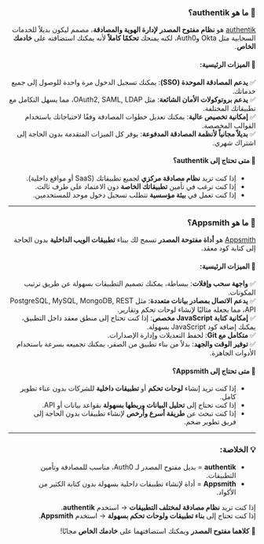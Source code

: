 <div dir="rtl" style="text-align: right; direction: rtl;">

### 📌 **ما هو authentik؟**  
[authentik](https://goauthentik.io/) هو **نظام مفتوح المصدر لإدارة الهوية والمصادقة**، مصمم ليكون بديلاً للخدمات السحابية مثل Okta وAuth0، لكنه يمنحك **تحكمًا كاملاً** لأنه يمكنك استضافته على **خادمك الخاص**.  ‏


#### **🔹 الميزات الرئيسية:**  
✅ **يدعم المصادقة الموحدة (SSO)**: يمكنك تسجيل الدخول مرة واحدة للوصول إلى جميع خدماتك.  
✅ **يدعم بروتوكولات الأمان الشائعة**: مثل OAuth2, SAML, LDAP، مما يسهل التكامل مع تطبيقاتك المختلفة.  
✅ **إمكانية تخصيص عالية**: يمكنك تعديل خطوات المصادقة وفقًا لاحتياجاتك باستخدام القوالب المخصصة.  
✅ **بديلاً مجانياً لأنظمة المصادقة المدفوعة**: يوفر كل الميزات المتقدمة بدون الحاجة إلى اشتراك شهري.  

#### **📌 متى تحتاج إلى authentik؟**  
- إذا كنت تريد **نظام مصادقة مركزي** لجميع تطبيقاتك (SaaS أو مواقع داخلية).  
- إذا كنت ترغب في تأمين **تطبيقاتك الخاصة** دون الاعتماد على طرف ثالث.  
- إذا كنت تعمل في **بيئة مؤسسية** تتطلب تسجيل دخول موحد للمستخدمين.  

---

### 📌 **ما هو Appsmith؟**  
[Appsmith](https://www.appsmith.com/) هو **أداة مفتوحة المصدر** تسمح لك ببناء **تطبيقات الويب الداخلية** بدون الحاجة إلى كتابة كود معقد.  

#### **🔹 الميزات الرئيسية:**  
✅ **واجهة سحب وإفلات**: ببساطة، يمكنك تصميم التطبيقات بسهولة عن طريق ترتيب المكونات.  
✅ **يدعم الاتصال بمصادر بيانات متعددة**: مثل PostgreSQL, MySQL, MongoDB, REST API، مما يجعله مثاليًا لإنشاء لوحات تحكم وتقارير.  
✅ **إمكانية كتابة JavaScript مخصص**: إذا كنت تحتاج إلى منطق معقد داخل التطبيق، يمكنك إضافة كود JavaScript بسهولة.  
✅ **متكامل مع Git**: لحفظ التعديلات وإدارة الإصدارات.  
✅ **توفير الوقت والجهد**: بدلاً من بناء تطبيق من الصفر، يمكنك تجميعه بسرعة باستخدام الأدوات الجاهزة.  

#### **📌 متى تحتاج إلى Appsmith؟**  
- إذا كنت تريد إنشاء **لوحات تحكم** أو **تطبيقات داخلية** للشركات بدون عناء تطوير كامل.  
- إذا كنت تحتاج إلى **تحليل البيانات وربطها بسهولة** بقواعد بيانات أو API.  
- إذا كنت تبحث عن **طريقة أسرع وأرخص** لإنشاء تطبيقات بدون الحاجة إلى فريق تطوير ضخم.  

---

### **💡 الخلاصة:**  
- **authentik** = بديل مفتوح المصدر لـ Auth0، مناسب للمصادقة وتأمين التطبيقات.  
- **Appsmith** = أداة لإنشاء تطبيقات داخلية بسهولة بدون كتابة الكثير من الأكواد.  

إذا كنت تريد **نظام مصادقة لمختلف التطبيقات** → استخدم **authentik**.  
إذا كنت تحتاج إلى **بناء تطبيقات ولوحات تحكم بسهولة** → استخدم **Appsmith**.  

🚀 **كلاهما مفتوح المصدر** ويمكنك استضافتهما على **خادمك الخاص** مجانًا!
</div>
